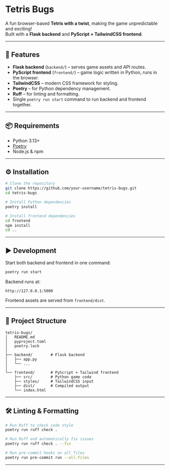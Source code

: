 # Tetris Bugs

A fun browser-based **Tetris with a twist**, making the game unpredictable and exciting!  
Built with a **Flask backend** and **PyScript + TailwindCSS frontend**.

---

## 🚀 Features

- **Flask backend** (`backend/`) – serves game assets and API routes.
- **PyScript frontend** (`frontend/`) – game logic written in Python, runs in the browser.
- **TailwindCSS** – modern CSS framework for styling.
- **Poetry** – for Python dependency management.
- **Ruff** – for linting and formatting.
- Single `poetry run start` command to run backend and frontend together.

---

## 📦 Requirements

- Python 3.13+
- [Poetry](https://python-poetry.org/)
- Node.js & npm

---

## ⚙️ Installation

```bash
# Clone the repository
git clone https://github.com/your-username/tetris-bugs.git
cd tetris-bugs

# Install Python dependencies
poetry install

# Install frontend dependencies
cd frontend
npm install
cd ..
```

---

## ▶️ Development

Start both backend and frontend in one command:

```bash
poetry run start
```

Backend runs at:  
```
http://127.0.0.1:5000
```

Frontend assets are served from `frontend/dist`.

---

## 📁 Project Structure

```
tetris-bugs/
│   README.md
│   pyproject.toml
│   poetry.lock
│
├── backend/        # Flask backend
│   ├── app.py
│   └── ...
│
└── frontend/       # PyScript + Tailwind frontend
    ├── src/        # Python game code
    ├── styles/     # TailwindCSS input
    ├── dist/       # Compiled output
    └── index.html
```

---

## 🛠 Linting & Formatting

```bash
# Run Ruff to check code style
poetry run ruff check .

# Run Ruff and automatically fix issues
poetry run ruff check . --fix

# Run pre-commit hooks on all files
poetry run pre-commit run --all-files
```

---
